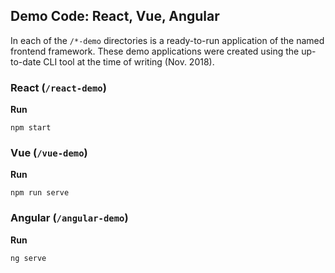 ## Demo Code: React, Vue, Angular

In each of the `/*-demo` directories is a ready-to-run application of the named frontend framework. These demo applications
were created using the up-to-date CLI tool at the time of writing (Nov. 2018).

### React (`/react-demo`)

**Run**

```
npm start
```

### Vue (`/vue-demo`)

**Run**

```
npm run serve
```

### Angular (`/angular-demo`)

**Run**

```
ng serve
```